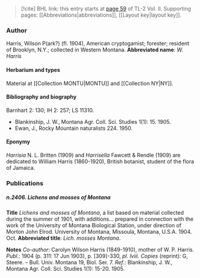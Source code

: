 > [!cite] BHL link: this entry starts at [page 59](https://www.biodiversitylibrary.org/page/33068301) of TL-2 Vol. II.
> Supporting pages: [[Abbreviations|abbreviations]], [[Layout key|layout key]].

### Author

Harris, Wilson P(ark?) (fl. 1904), American cryptogamist; forester; resident of Brooklyn, N.Y.; collected in Western Montana. 
**Abbreviated name**: *W. Harris*

#### Herbarium and types

Material at [[Collection MONTU|MONTU]] and [[Collection NY|NY]].

#### Bibliography and biography

Barnhart 2: 130; IH 2: 257; LS 11310.
- Blankinship, J. W., Montana Agr. Coll. Sci. Studies 1(1): 15. 1905.
- Ewan, J., Rocky Mountain naturalists 224. 1950.

#### Eponymy

*Harrisia* N. L. Britten (1909) and *Harrisella* Fawcett & Rendle (1909) are dedicated to William Harris (1860-1920), British botanist, student of the flora of Jamaica.

### Publications

##### n.2406. Lichens and mosses of Montana

**Title**
*Lichens and mosses of Montana*, a list based on material collected during the summer of 1901, with additions... prepared in connection with the work of the University of Montana Biological Station, under direction of Morton John Elrod. University of Montana, Missoula, Montana, U.S.A. 1904. Oct.
**Abbreviated title**: *Lich. mosses Montana*.

**Notes**
*Co-author*: Carolyn Wilson Harris (1849-1910), mother of W. P. Harris.
*Publ*.: 1904 (p. 311: 17 Jun 1903), p. \[309\]-330, *pl. lviii. Copies* (reprint): G, Steere. – Bull. Univ. Montana 19, Biol. Ser. 7.
*Ref*.: Blankinship, J. W., Montana Agr. Coll. Sci. Studies 1(1): 15-20. 1905.

